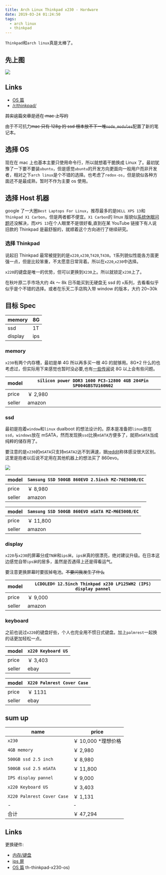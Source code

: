 ```yaml
---
title: Arch Linux Thinkpad x230 - Hardware
date: 2019-03-24 01:24:50
tags:
  - arch linux
  - thinkpad
---
```


`Thinkpad`和`arch linux`真是太棒了。

## 先上图

![](https:./314239.jpg)

## Links

- [OS 篇](/articles/arch-linux-with-thinkpad-x230-os)
- [/r/thinkpad/](https://www.reddit.com/r/thinkpad/)

<del>其实这篇文章是还在 mac 上写的</del>

由于不可抗力<del>mac 只有 128g 的 ssd 根本放不下一堆`node_modules`</del>配置了新的笔记本。

## 选择 OS

现在在 mac 上也基本主要只使用命令行，所以就想着干脆换成 Linux 了。最初犹豫了一下要不要装`ubuntu`，但是感觉`ubuntu`的开发方向更面向一般用户而非开发者，相对之下`arch linux`是个不错的选择。也考虑了`redox-os`，但是貌似各种方面还不是最成熟，暂时不作为主要 os 使用。

## 选择 Host 机器

google 了一大圈`Best Laptops For Linux`，推荐最多的是`DELL XPS 13`和`Thinkpad X1 Carbon`，但是两者都不便宜。`X1 Carbon`的 linux 版貌似[系统休眠问题](https://www.linuxquestions.org/questions/linux-laptop-and-netbook-25/lenovo-x1-carbon-2018-no-deep-sleep-s3-available-4175624628/)还没解决，而`XPS 13`在个人眼里不是很好看,直到在某 YouTube 链接下有人说旧款的 Thinkpad 是最舒服的，就顺着这个方向进行了继续研究。

### 选择 Thinkpad

说起旧 Thinkpad 最常被提到的是`x220`,`x230`,`T420`,`T430`。`T`系列貌似性能各方面更强一点，但是比较笨重，不太愿意日常背着。所以在`x220`,`x230`中选择。

`x220`的键盘是唯一的优势，但可以更换到`X230`上。所以就锁定`x230`上了。

在秋叶原二手市场大约 4k ～ 8k 日币能买到无硬盘无 ssd 的 `x`系列，去看看似乎似乎是个不错的选择。或者在乐天二手店购入带 window 的版本，大约 20~30k

## 目标 Spec

| memory  | 8G  |
| ------- | --- |
| ssd     | 1T  |
| display | ips |

### memory

`x230`有两个内存槽，最初是单 4G 所以再多买一根 4G 的就够用。8G\*2 什么的也考虑过，但实际用下来感觉也暂时没必要,也有[一些传闻](https://forums.lenovo.com/t5/ThinkPad-X-Series-Tablet-and/X230T-eGPU-Problems/td-p/1186519)说 8G 以上会有些问题。

| model  | `silicon power DDR3 1600 PC3-12800 4GB 204Pin SP004GBSTU160N02` |
| ------ | --------------------------------------------------------------- |
| price  | ￥ 2,980                                                        |
| seller | amazon                                                          |

### ssd

最初是抱着`window`和`linux` dualboot 的想法设计的。原本是准备把`linux`放在`ssd`，`windows`放在 mSATA，然而发现换`ssd`比换`mSATA`方便多了，就把`mSATA`当成纯粹的储存用了。

要注意的是`x230`的`mSATA`只支持`mSATA2`达不到满速，据[reddit](https://www.reddit.com/r/thinkpad/comments/6nft89/x230_should_the_os_be_on_the_msata_or_the_sata/)称体感没很大区别。这里是抱者以后说不定用在其他机器上的想法买了 860evo。

![](https:./57178d.jpg)

| model  | `Samsung SSD 500GB 860EVO 2.5inch MZ-76E500B/EC` |
| ------ | ------------------------------------------------ |
| price  | ￥ 8,980                                         |
| seller | amazon                                           |

| model  | `Samsung SSD 500GB 860EVO mSATA MZ-M6E500B/EC` |
| ------ | ---------------------------------------------- |
| price  | ￥ 11,800                                      |
| seller | amazon                                         |

### display

`x220`与`x230`的屏幕分成`TN屏`和`ips屏`。`ips屏`真的很漂亮，绝对建议升级。在日本这边感觉自带`ips屏`的居多，虽然是否遇得上还是得看运气。

要注意更换屏幕时要拔掉电池。<del>不要问我发生了什么</del>

| model  | `LCDOLED® 12.5inch Thinkpad x230 LP125WH2 (IPS) display pannel` |
| ------ | --------------------------------------------------------------- |
| price  | ￥ 9,000                                                        |
| seller | amazon                                                          |

### keyboard

之前也说过`x220`的键盘好些，个人也完全用不惯日式键盘。加上`palmrest`一起换的话更加轻松一点。

| model  | `x220 Keyboard US` |
| ------ | ------------------ |
| price  | ￥ 3,403           |
| seller | ebay               |

| model  | `X220 Palmrest Cover Case` |
| ------ | -------------------------- |
| price  | ￥ 1131                    |
| seller | ebay                       |

## sum up

| name                       | price                |
| -------------------------- | -------------------- |
| `x230`                     | ￥ 10,000 \*理想价格 |
| `4GB memory`               | ￥ 2,980             |
| `500GB ssd 2.5 inch`       | ￥ 8,980             |
| `500GB ssd 2.5 mSATA`      | ￥ 11,800            |
| `IPS display pannel`       | ￥ 9,000             |
| `x220 Keyboard US`         | ￥ 3,403             |
| `X220 Palmrest Cover Case` | ￥ 1,131             |
| -                          | -                    |
| 合计                       | ￥ 47,294            |

## Links

更换硬件:

- [内存/键盘](https://youtu.be/btRFu3Wc5H8)
- [ips 屏](https://youtu.be/sXcs43vXOu0)
- [OS 篇](/articles/arch-linux-with-thinkpad-x230-os)
  th-thinkpad-x230-os)

